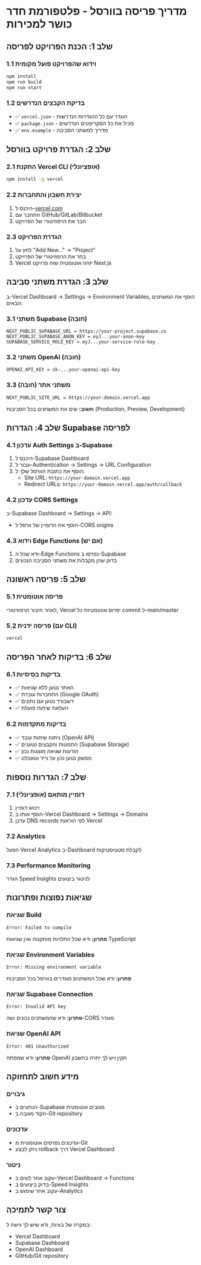 # מדריך פריסה בוורסל - פלטפורמת חדר כושר למכירות

## שלב 1: הכנת הפרויקט לפריסה

### 1.1 וידוא שהפרויקט פועל מקומית
```bash
npm install
npm run build
npm run start
```

### 1.2 בדיקת הקבצים הנדרשים
- ✅ `vercel.json` - הוגדר עם כל ההגדרות הנדרשות
- ✅ `package.json` - מכיל את כל הסקריפטים הנדרשים
- ✅ `env.example` - מדריך למשתני הסביבה

## שלב 2: הגדרת פרויקט בוורסל

### 2.1 התקנת Vercel CLI (אופציונלי)
```bash
npm install -g vercel
```

### 2.2 יצירת חשבון והתחברות
1. היכנס ל-[vercel.com](https://vercel.com)
2. התחבר עם GitHub/GitLab/Bitbucket
3. חבר את הרפוזיטורי של הפרויקט

### 2.3 הגדרת הפרויקט
1. לחץ על "Add New..." → "Project"
2. בחר את הרפוזיטורי של הפרויקט
3. Vercel יזהה אוטומטית שזה פרויקט Next.js

## שלב 3: הגדרת משתני סביבה

ב-Vercel Dashboard → Settings → Environment Variables, הוסף את המשתנים הבאים:

### 3.1 משתני Supabase (חובה)
```
NEXT_PUBLIC_SUPABASE_URL = https://your-project.supabase.co
NEXT_PUBLIC_SUPABASE_ANON_KEY = eyJ...your-anon-key
SUPABASE_SERVICE_ROLE_KEY = eyJ...your-service-role-key
```

### 3.2 משתני OpenAI (חובה)
```
OPENAI_API_KEY = sk-...your-openai-api-key
```

### 3.3 משתני אתר (חובה)
```
NEXT_PUBLIC_SITE_URL = https://your-domain.vercel.app
```

**חשוב:** שים את המשתנים בכל הסביבות (Production, Preview, Development)

## שלב 4: הגדרות Supabase לפריסה

### 4.1 עדכון Auth Settings ב-Supabase
1. היכנס ל-Supabase Dashboard
2. עבור ל-Authentication → Settings → URL Configuration
3. הוסף את כתובת הוורסל שלך ל:
   - Site URL: `https://your-domain.vercel.app`
   - Redirect URLs: `https://your-domain.vercel.app/auth/callback`

### 4.2 עדכון CORS Settings
ב-Supabase Dashboard → Settings → API:
- הוסף את הדומיין של וורסל ל-CORS origins

### 4.3 וידוא Edge Functions (אם יש)
1. ודא שכל ה-Edge Functions נפרסו ב-Supabase
2. בדוק שהן מקבלות את משתני הסביבה הנכונים

## שלב 5: פריסה ראשונה

### 5.1 פריסה אוטומטית
לאחר חיבור הרפוזיטורי, Vercel יפרוס אוטומטיות כל commit ל-main/master

### 5.2 פריסה ידנית (עם CLI)
```bash
vercel
```

## שלב 6: בדיקות לאחר הפריסה

### 6.1 בדיקות בסיסיות
- ✅ האתר נטען ללא שגיאות
- ✅ התחברות עובדת (Google OAuth)
- ✅ דשבורד נטען עם נתונים
- ✅ העלאת שיחות פועלת

### 6.2 בדיקות מתקדמות
- ✅ ניתוח שיחות עובד (OpenAI API)
- ✅ התמונות והקבצים נטענים (Supabase Storage)
- ✅ הודעות שגיאה מוצגות נכון
- ✅ ממשק נטען נכון על נייד וטאבלט

## שלב 7: הגדרות נוספות

### 7.1 דומיין מותאם (אופציונלי)
1. רכוש דומיין
2. הוסף אותו ב-Vercel Dashboard → Settings → Domains
3. עדכן DNS records לפי הוראות Vercel

### 7.2 Analytics
הפעל Vercel Analytics ב-Dashboard לקבלת סטטיסטיקות

### 7.3 Performance Monitoring
הגדר Speed Insights לניטור ביצועים

## שגיאות נפוצות ופתרונות

### שגיאת Build
```
Error: Failed to compile
```
**פתרון:** ודא שכל התלויות מותקנות ואין שגיאות TypeScript

### שגיאת Environment Variables
```
Error: Missing environment variable
```
**פתרון:** ודא שכל המשתנים מוגדרים בוורסל בכל הסביבות

### שגיאת Supabase Connection
```
Error: Invalid API key
```
**פתרון:** ודא שהמשתנים נכונים ושה-CORS מוגדר

### שגיאת OpenAI API
```
Error: 401 Unauthorized
```
**פתרון:** ודא שמפתח OpenAI תקין ויש לך יתרה בחשבון

## מידע חשוב לתחזוקה

### גיבויים
- הנתונים ב-Supabase מגובים אוטומטית
- הקוד מגובה ב-Git repository

### עדכונים
- עדכונים נפרסים אוטומטית מ-Git
- ניתן לבצע rollback דרך Vercel Dashboard

### ניטור
- עקוב אחר לוגים ב-Vercel Dashboard → Functions
- בדוק ביצועים ב-Speed Insights
- עקוב אחר שימוש ב-Analytics

## צור קשר לתמיכה
במקרה של בעיות, ודא שיש לך גישה ל:
- Vercel Dashboard
- Supabase Dashboard  
- OpenAI Dashboard
- GitHub/Git repository 